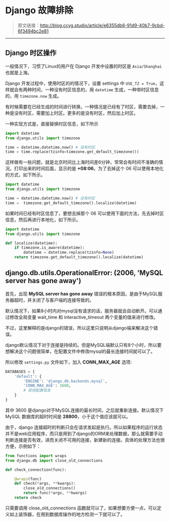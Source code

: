 # Django 故障排除

[annotation]: <id> (e6355db6-91d9-40b7-9cbd-6f3494bc2e81)
[annotation]: <status> (public)
[annotation]: <create_time> (2019-04-11 11:00:22)
[annotation]: <category> (计算机技术)
[annotation]: <tags> (Python|Django)
[annotation]: <comments> (true)


> 原文链接：<http://blog.ccyg.studio/article/e6355db6-91d9-40b7-9cbd-6f3494bc2e81>

---


## Django 时区操作

一般情况下，习惯了Linux的用户在 Django 开发中设置的时区是 `Asia/Shanghai` 也就是上海。

Django 开发过程中，使用时区的的情况下，设置 settings 中 `USE_TZ = True`，这样就会有两种时间，一种没有时区信息的，用     `datetime` 生成，一种带时区信息的，用 `timezone.now` 生成。

有时候需要在已经生成的时间进行转换，一种情况是已经有了时区，需要去掉，一种是没有时区，需要加上时区。更多的是没有时区，然后加上时区。

一种实现方式是，直接替换时区信息，如下所示

```python
import datetime
from django.utils import timezone

time = datetime.datetime.now() # 没有时区
time = time.replace(tzinfo=timezone.get_default_timezone())
```

这样做有一些问题，就是北京时间比上海时间差6分钟，常常会有时间不准确的情况。打印出来的时间后面，显示的是 **+08:06**。为了去掉这个 06 可以使用本地化的方式，如下所示。

```python
import datetime
from django.utils import timezone

time = datetime.datetime.now() # 没有时区
time =  timezone.get_default_timezone().localize(datetime)
```

如果时间已经有时区信息了，要想去掉那个 06 可以使用下面的方法，先去掉时区信息，然后再进行本地化，如下所示。

```python
import datetime
from django.utils import timezone

def localize(datetime):
    if timezone.is_aware(datetime):
        datetime = datetime.replace(tzinfo=None)
    return timezone.get_default_timezone().localize(datetime)
```

## django.db.utils.OperationalError: (2006, 'MySQL server has gone away')

首先，出现 **MySQL server has gone away** 错误的根本原因，是由于MySQL服务器超时，并关闭了与客户端的连接导致的。

默认情况下，如果8小时内对mysql没有请求的话，服务器就会自动断开。可以通过修改全局变量 wait_time 和 interactive_timeout 两个变量的值来进行修改。

不过，这里解释的是django的错误，所以这里只说明从django端来解决这个错误。

django默认情况下对于连接是持续的。但是MySQL端默认只有8个小时，所以要想解决这个问题很简单，在配置文件中修改mysql的最长连接时间就可以了。

所以修改 `settings.py` 文件如下，加入 **CONN_MAX_AGE** 选项:

```python
DATABASES = {
    'default': {
        'ENGINE': 'django.db.backends.mysql',
        'CONN_MAX_AGE': 3600,
        # 其他配置信息
    }
}
```
其中 3600 是django对于MySQL连接的最长时间，之后就重新连接。默认情况下 MySQL 数据库的超时时间是 **28800**，小于这个值应该就可以。

由于，django 连接超时的判断只会在请求发起是执行。所以如果程序的运行状态并不是web应用程序，而只是用到了django的ORM来处理数据，那么就需要手动判断连接是否有效，进而关闭不可用的连接，新建新的连接。具体的处理方法也很方便，示例如下：

```python
from functions import wraps
from django.db import close_old_connections

def check_connection(func):

    @wraps(func)
    def check(*args, **kwargs):
        close_old_connections()
        return func(*args, **kwargs)
    return check

```

只需要调用 close_old_connections 函数就可以了，如果想要方便一点，可以定义如上装饰器，在用到数据库操作的地方检测一下就可以了。
